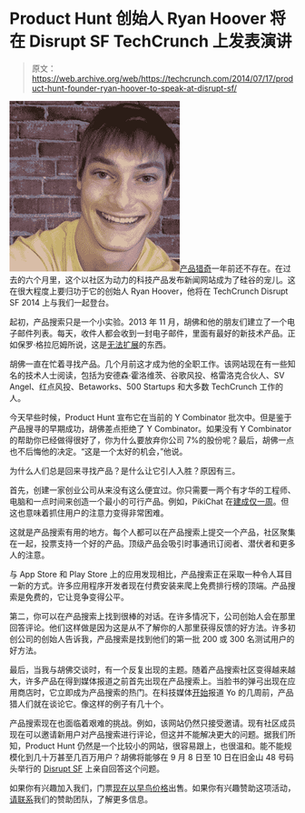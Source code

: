 # Product Hunt 创始人 Ryan Hoover 将在 Disrupt SF TechCrunch 上发表演讲

> 原文：<https://web.archive.org/web/https://techcrunch.com/2014/07/17/product-hunt-founder-ryan-hoover-to-speak-at-disrupt-sf/>

[![ryan-hoover (1)](img/e3ab8f0db28dc3730b3c9b3f0711f0de.png)产品猎奇](https://web.archive.org/web/20221206072528/http://www.crunchbase.com/organization/product-hunt)一年前还不存在。在过去的六个月里，这个以社区为动力的科技产品发布新闻网站成为了硅谷的宠儿。这在很大程度上要归功于它的创始人 Ryan Hoover，他将在 TechCrunch Disrupt SF 2014 上与我们一起登台。

起初，产品搜索只是一个小实验。2013 年 11 月，胡佛和他的朋友们建立了一个电子邮件列表。每天，收件人都会收到一封电子邮件，里面有最好的新技术产品。正如保罗·格拉厄姆所说，这是[无法扩展](https://web.archive.org/web/20221206072528/http://paulgraham.com/ds.html)的东西。

胡佛一直在忙着寻找产品。几个月前这才成为他的全职工作。该网站现在有一些知名的技术人士阅读，包括为安德森·霍洛维茨、谷歌风投、格雷洛克合伙人、SV Angel、红点风投、Betaworks、500 Startups 和大多数 TechCrunch 工作的人。

今天早些时候，Product Hunt 宣布它在当前的 Y Combinator 批次中。但是鉴于产品搜寻的早期成功，胡佛差点拒绝了 Y Combinator。如果没有 Y Combinator 的帮助你已经做得很好了，你为什么要放弃你公司 7%的股份呢？最后，胡佛一点也不后悔他的决定。“这是一个太好的机会，”他说。

为什么人们总是回来寻找产品？是什么让它引人入胜？原因有三。

首先，创建一家创业公司从来没有这么便宜过。你只需要一两个有才华的工程师、电脑和一点时间来创造一个最小的可行产品。例如，PikiChat 在[建成仅一周](https://web.archive.org/web/20221206072528/https://beta.techcrunch.com/2014/06/13/pikichat-is-a-deadly-simple-photo-chat-app-built-in-one-weekmeet-pikichat-a-deadly-simple-photo-chat-app-built-in-one-week/)。但这也意味着抓住用户的注意力变得非常困难。

这就是产品搜索有用的地方。每个人都可以在产品搜索上提交一个产品，社区聚集在一起，投票支持一个好的产品。顶级产品会吸引时事通讯订阅者、潜伏者和更多人的注意。

与 App Store 和 Play Store 上的应用发现相比，产品搜索正在采取一种令人耳目一新的方式。许多应用程序开发者现在付费安装来爬上免费排行榜的顶端。产品搜索是免费的，它让竞争变得公平。

第二，你可以在产品搜索上找到很棒的对话。在许多情况下，公司创始人会在那里回答评论。他们这样做是因为这是从不了解你的人那里获得反馈的好方法。许多初创公司的创始人告诉我，产品搜索是找到他们的第一批 200 或 300 名测试用户的好方法。

最后，当我与胡佛交谈时，有一个反复出现的主题。随着产品搜索社区变得越来越大，许多产品在得到媒体报道之前首先出现在产品搜索上。当脸书的弹弓出现在应用商店时，它立即成为产品搜索的热门。在科技媒体[开始](https://web.archive.org/web/20221206072528/https://beta.techcrunch.com/2014/06/18/yo-yo/)报道 Yo 的几周前，产品猎人们就在谈论它。像这样的例子有几十个。

产品搜索现在也面临着艰难的挑战。例如，该网站仍然只接受邀请。现有社区成员现在可以邀请新用户对产品搜索进行评论，但这并不能解决更大的问题。据我们所知，Product Hunt 仍然是一个比较小的网站，很容易跟上，也很温和。能不能规模化到几十万甚至几百万用户？胡佛将能够在 9 月 8 日至 10 日在旧金山 48 号码头举行的 [Disrupt SF](https://web.archive.org/web/20221206072528/https://beta.techcrunch.com/events/disrupt-sf/) 上亲自回答这个问题。

如果你有兴趣加入我们，门票[现在以早鸟价格](https://web.archive.org/web/20221206072528/https://beta.techcrunch.com/events/disrupt-sf/tickets/)出售。如果你有兴趣赞助这项活动，[请联系](https://web.archive.org/web/20221206072528/https://beta.techcrunch.com/events/disrupt-sf/sponsor-info/)我们的赞助团队，了解更多信息。